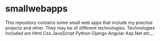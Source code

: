 # smallwebapps

This repository contains some small web apps that include my practise projects and other. 
They may be of different technologies. 
Technologies included are Html Css JavaScript Python-Django Angular Asp.Net etc.,.
